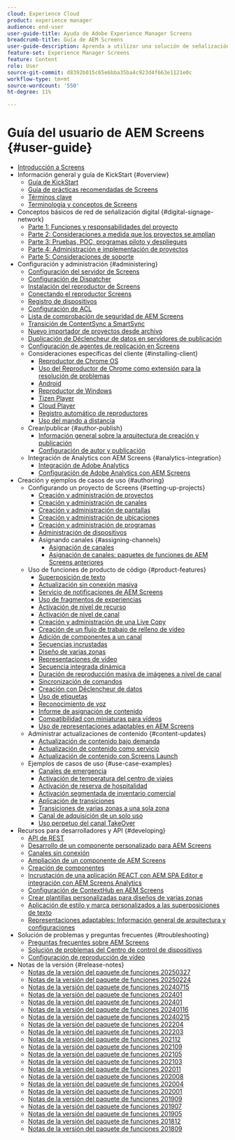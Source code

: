```yaml
---
cloud: Experience Cloud
product: experience manager
audience: end-user
user-guide-title: Ayuda de Adobe Experience Manager Screens
breadcrumb-title: Guía de AEM Screens
user-guide-description: Aprenda a utilizar una solución de señalización digital que le permita publicar interacciones y experiencias digitales dinámicas e interactivas.
feature-set: Experience Manager Screens
feature: Content
role: User
source-git-commit: d8392b015c65e6bba35ba4c923d4f663e1121e0c
workflow-type: tm+mt
source-wordcount: '550'
ht-degree: 11%

---
```



# Guía del usuario de AEM Screens {#user-guide}

+ [Introducción a Screens](aem-screens-introduction.md)
+ Información general y guía de KickStart {#overview}
   + [Guía de KickStart](kickstart-for-aem-screens.md)
   + [Guía de prácticas recomendadas de Screens](https://experienceleague.adobe.com/es/docs/experience-manager-screens/using/about-guide)
   + [Términos clave](screens-glossary.md)
   + [Terminología y conceptos de Screens](screens-concepts-feature-video-understand.md)
+ Conceptos básicos de red de señalización digital {#digital-signage-network}
   + [Parte 1: Funciones y responsabilidades del proyecto](project-roles-responsibilities.md)
   + [Parte 2: Consideraciones a medida que los proyectos se amplían](project-considerations.md)
   + [Parte 3: Pruebas, POC, programas piloto y despliegues](testing-pocs-pilots-rollouts.md)
   + [Parte 4: Administración e implementación de proyectos](project-management-and-deployment.md)
   + [Parte 5: Consideraciones de soporte](support-considerations.md)
+ Configuración y administración {#administering}
   + [Configuración del servidor de Screens](configuring-screens-introduction.md)
   + [Configuración de Dispatcher](dispatcher-configurations-aem-screens.md)
   + [Instalación del reproductor de Screens](installing-screens-player.md)
   + [Conectando el reproductor Screens](working-with-screens-player.md)
   + [Registro de dispositivos](device-registration.md)
   + [Configuración de ACL](setting-up-acls.md)
   + [Lista de comprobación de seguridad de AEM Screens](security-checklist.md)
   + [Transición de ContentSync a SmartSync](smartsync.md)
   + [Nuevo importador de proyectos desde archivo](project-importer.md)
   + [Duplicación de Déclencheur de datos en servidores de publicación](replicating-data-triggers.md)
   + [Configuración de agentes de replicación en Screens](configure-screens-replication.md)
   + Consideraciones específicas del cliente {#installing-client}
      + [Reproductor de Chrome OS](implementing-chrome-os-player.md)
      + [Uso del Reproductor de Chrome como extensión para la resolución de problemas](using-chrome-player-as-an-extension.md)
      + [Android](implementing-android-player.md)
      + [Reproductor de Windows](implementing-windows-player.md)
      + [Tizen Player](tizen-player.md)
      + [Cloud Player](implementing-cloud-player.md)
      + [Registro automático de reproductores](auto-registration-players.md)
      + [Uso del mando a distancia](implementing-remote-control.md)
   + Crear/publicar {#author-publish}
      + [Información general sobre la arquitectura de creación y publicación](author-publish-architecture-overview.md)
      + [Configuración de autor y publicación](author-and-publish.md)
   + Integración de Analytics con AEM Screens {#analytics-integration}
      + [Integración de Adobe Analytics](adobe-analytics-integration-aem-screens.md)
      + [Configuración de Adobe Analytics con AEM Screens](configuring-adobe-analytics-aem-screens.md)
+ Creación y ejemplos de casos de uso {#authoring}
   + Configurando un proyecto de Screens {#setting-up-projects}
      + [Creación y administración de proyectos](creating-a-screens-project.md)
      + [Creación y administración de canales](managing-channels.md)
      + [Creación y administración de pantallas](managing-displays.md)
      + [Creación y administración de ubicaciones](managing-locations.md)
      + [Creación y administración de programas](managing-schedules.md)
      + [Administración de dispositivos](managing-devices.md)
      + Asignando canales {#assigning-channels}
         + [Asignación de canales](channel-assignment-latest-fp.md)
         + [Asignación de canales: paquetes de funciones de AEM Screens anteriores](channel-assignment.md)
   + Uso de funciones de producto de código {#product-features}
      + [Superposición de texto](text-overlay.md)
      + [Actualización sin conexión masiva](bulk-offline-update.md)
      + [Servicio de notificaciones de AEM Screens](screens-notifications-service.md)
      + [Uso de fragmentos de experiencias](experience-fragments-in-screens.md)
      + [Activación de nivel de recurso](asset-level-scheduling.md)
      + [Activación de nivel de canal](channel-level-activation.md)
      + [Creación y administración de una Live Copy](managing-livecopy.md)
      + [Creación de un flujo de trabajo de relleno de vídeo](creating-a-video-padding-workflow.md)
      + [Adición de componentes a un canal](adding-components-to-a-channel.md)
      + [Secuencias incrustadas](embedded-sequences.md)
      + [Diseño de varias zonas](multi-zone-layout-aem-screens.md)
      + [Representaciones de vídeo](generating-renditions.md)
      + [Secuencia integrada dinámica](dynamic-embedded-sequences.md)
      + [Duración de reproducción masiva de imágenes a nivel de canal](channel-level-image-playback.md)
      + [Sincronización de comandos](using-command-sync.md)
      + [Creación con Déclencheur de datos](authoring-data-triggers.md)
      + [Uso de etiquetas](tagging.md)
      + [Reconocimiento de voz](voice-recognition.md)
      + [Informe de asignación de contenido](content-assignment-report.md)
      + [Compatibilidad con miniaturas para vídeos](thumbnail-support.md)
      + [Uso de representaciones adaptables en AEM Screens](using-adaptive-renditions.md)
   + Administrar actualizaciones de contenido {#content-updates}
      + [Actualización de contenido bajo demanda](on-demand-content.md)
      + [Actualización de contenido como servicio](content-update-as-a-service.md)
      + [Actualización de contenido con Screens Launch](launches.md)
   + Ejemplos de casos de uso {#use-case-examples}
      + [Canales de emergencia](emergency-channel.md)
      + [Activación de temperatura del centro de viajes](local-temperature-activation.md)
      + [Activación de reserva de hospitalidad](hospitality-reservation-activation.md)
      + [Activación segmentada de inventario comercial](retail-inventory-activation.md)
      + [Aplicación de transiciones](applying-transitions.md)
      + [Transiciones de varias zonas a una sola zona](multizone-to-singlezone.md)
      + [Canal de adquisición de un solo uso](single-use-takeover-channel.md)
      + [Uso perpetuo del canal TakeOver](perpetual-takeover-channel.md)
+ Recursos para desarrolladores y API {#developing}
   + [API de REST](rest-api.md)
   + [Desarrollo de un componente personalizado para AEM Screens](developing-custom-component-tutorial-develop.md)
   + [Canales sin conexión](offline-channels.md)
   + [Ampliación de un componente de AEM Screens](extending-component-tutorial-develop.md)
   + [Creación de componentes](creating-components.md)
   + [Incrustación de una aplicación REACT con AEM SPA Editor e integración con AEM Screens Analytics](embedding-react-app.md)
   + [Configuración de ContextHub en AEM Screens](configuring-context-hub.md)
   + [Crear plantillas personalizadas para diseños de varias zonas](creating-custom-templates-multizone-layouts.md)
   + [Aplicación de estilo y marca personalizados a las superposiciones de texto](custom-branding-text-overlays.md)
   + [Representaciones adaptables: Información general de arquitectura y configuraciones](/help/user-guide/adaptive-renditions.md)
+ Solución de problemas y preguntas frecuentes {#troubleshooting}
   + [Preguntas frecuentes sobre AEM Screens](aem-screens-faqs.md)
   + [Solución de problemas del Centro de control de dispositivos](monitoring-screens.md)
   + [Configuración de reproducción de vídeo](troubleshoot-videos.md)
+ Notas de la versión {#release-notes}
   + [Notas de la versión del paquete de funciones 20250327](release-notes-fp-20250327.md)
   + [Notas de la versión del paquete de funciones 20250224](release-notes-fp-20250224.md)
   + [Notas de la versión del paquete de funciones 20240715](release-notes-fp-20240715.md)
   + [Notas de la versión del paquete de funciones 202401](release-notes-fp-20250215.md)
   + [Notas de la versión del paquete de funciones 202401](release-notes-fp-202401.md)
   + [Notas de la versión del paquete de funciones 20240116](release-notes-fp-20240116.md)
   + [Notas de la versión del paquete de funciones 20240215](release-notes-fp-20240215.md)
   + [Notas de la versión del paquete de funciones 202204](release-notes-fp-202204.md)
   + [Notas de la versión del paquete de funciones 202203](release-notes-fp-202203.md)
   + [Notas de la versión del paquete de funciones 202112](release-notes-fp-202112.md)
   + [Notas de la versión del paquete de funciones 202109](release-notes-fp-202109.md)
   + [Notas de la versión del paquete de funciones 202105](release-notes-fp-202105.md)
   + [Notas de la versión del paquete de funciones 202103](release-notes-fp-202103.md)
   + [Notas de la versión del paquete de funciones 202011](release-notes-fp-202011.md)
   + [Notas de la versión del paquete de funciones 202008](release-notes-fp-202008.md)
   + [Notas de la versión del paquete de funciones 202004](release-notes-fp-202004.md)
   + [Notas de la versión del paquete de funciones 202001](release-notes-fp-202001.md)
   + [Notas de la versión del paquete de funciones 201909](release-notes-fp-201909.md)
   + [Notas de la versión del paquete de funciones 201907](release-notes-fp-201907.md)
   + [Notas de la versión del paquete de funciones 201905](screens-release-notes-fp-201905.md)
   + [Notas de la versión del paquete de funciones 201812](release-notes-fp-201812.md)
   + [Notas de la versión del paquete de funciones 201809](screens-release-notes.md)
